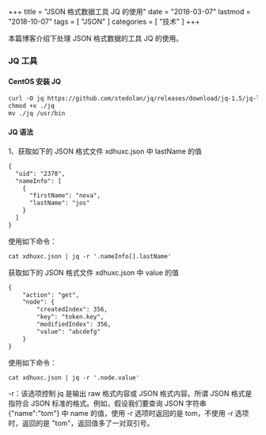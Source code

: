 +++
title = "JSON 格式数据工具 JQ 的使用"
date = "2018-03-07"
lastmod = "2018-10-07"
tags = [
    "JSON"
]
categories = [
    "技术"
]
+++

本篇博客介绍下处理 JSON 格式数据的工具 JQ 的使用。

<!--more-->

### JQ 工具

#### CentOS 安装 JQ
```markdown
curl -O jq https://github.com/stedolan/jq/releases/download/jq-1.5/jq-linux64
chmod +x ./jq
mv ./jq /usr/bin
```

#### JQ 语法
1、获取如下的 JSON 格式文件 xdhuxc.json 中 lastName 的值
```markdown
{
  "uid": "2378",
  "nameInfo": [
    {
      "firstName": "nova",
      "lastName": "jos"
    }
  ]
}
```
使用如下命令：
```markdown
cat xdhuxc.json | jq -r '.nameInfo[].lastName'
```

获取如下的 JSON 格式文件 xdhuxc.json 中 value 的值
```markdown
{
    "action": "get",
    "node": {
        "createdIndex": 356,
        "key": "token.key",
        "modifiedIndex": 356,
        "value": "abcdefg"
    }
}
```
使用如下命令：
```markdown
cat xdhuxc.json | jq -r '.node.value'
```
-r：该选项控制 jq 是输出 raw 格式内容或 JSON 格式内容。所谓 JSON 格式是指符合 JSON 标准的格式。例如，假设我们要查询 JSON 字符串 {"name":"tom"} 中 name 的值，使用 -r 选项时返回的是 tom，不使用 -r 选项时，返回的是 "tom"，返回值多了一对双引号。


